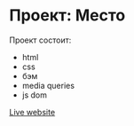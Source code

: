 # Проект: Место

Проект состоит:
- html
- css
- бэм
- media queries
- js dom

[Live website](https://daria-lgtn.github.io/mesto/)
